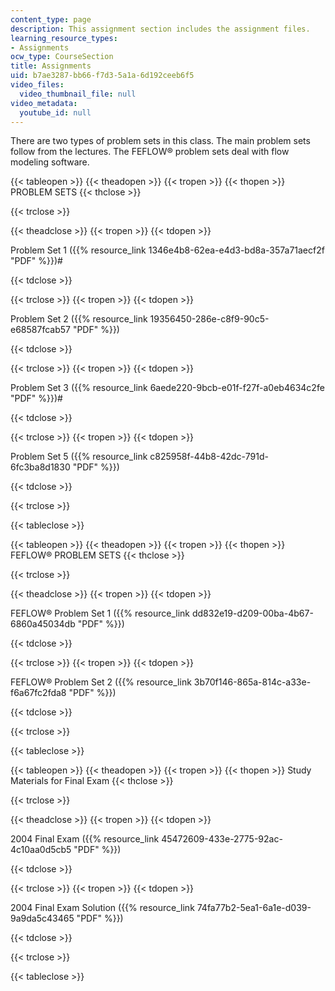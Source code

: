 ```yaml
---
content_type: page
description: This assignment section includes the assignment files.
learning_resource_types:
- Assignments
ocw_type: CourseSection
title: Assignments
uid: b7ae3287-bb66-f7d3-5a1a-6d192ceeb6f5
video_files:
  video_thumbnail_file: null
video_metadata:
  youtube_id: null
---
```


There are two types of problem sets in this class. The main problem sets follow from the lectures. The FEFLOW® problem sets deal with flow modeling software.

{{< tableopen >}}
{{< theadopen >}}
{{< tropen >}}
{{< thopen >}}
PROBLEM SETS
{{< thclose >}}

{{< trclose >}}

{{< theadclose >}}
{{< tropen >}}
{{< tdopen >}}


Problem Set 1 ({{% resource_link 1346e4b8-62ea-e4d3-bd8a-357a71aecf2f "PDF" %}})#


{{< tdclose >}}

{{< trclose >}}
{{< tropen >}}
{{< tdopen >}}


Problem Set 2 ({{% resource_link 19356450-286e-c8f9-90c5-e68587fcab57 "PDF" %}})


{{< tdclose >}}

{{< trclose >}}
{{< tropen >}}
{{< tdopen >}}


Problem Set 3 ({{% resource_link 6aede220-9bcb-e01f-f27f-a0eb4634c2fe "PDF" %}})#


{{< tdclose >}}

{{< trclose >}}
{{< tropen >}}
{{< tdopen >}}


Problem Set 5 ({{% resource_link c825958f-44b8-42dc-791d-6fc3ba8d1830 "PDF" %}})


{{< tdclose >}}

{{< trclose >}}

{{< tableclose >}}

{{< tableopen >}}
{{< theadopen >}}
{{< tropen >}}
{{< thopen >}}
FEFLOW® PROBLEM SETS
{{< thclose >}}

{{< trclose >}}

{{< theadclose >}}
{{< tropen >}}
{{< tdopen >}}


FEFLOW® Problem Set 1 ({{% resource_link dd832e19-d209-00ba-4b67-6860a45034db "PDF" %}})


{{< tdclose >}}

{{< trclose >}}
{{< tropen >}}
{{< tdopen >}}


FEFLOW® Problem Set 2 ({{% resource_link 3b70f146-865a-814c-a33e-f6a67fc2fda8 "PDF" %}})


{{< tdclose >}}

{{< trclose >}}

{{< tableclose >}}

{{< tableopen >}}
{{< theadopen >}}
{{< tropen >}}
{{< thopen >}}
Study Materials for Final Exam
{{< thclose >}}

{{< trclose >}}

{{< theadclose >}}
{{< tropen >}}
{{< tdopen >}}


2004 Final Exam ({{% resource_link 45472609-433e-2775-92ac-4c10aa0d5cb5 "PDF" %}})


{{< tdclose >}}

{{< trclose >}}
{{< tropen >}}
{{< tdopen >}}


2004 Final Exam Solution ({{% resource_link 74fa77b2-5ea1-6a1e-d039-9a9da5c43465 "PDF" %}})


{{< tdclose >}}

{{< trclose >}}

{{< tableclose >}}